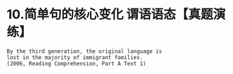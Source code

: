 # 10.简单句的核心变化 谓语语态【真题演练】

```
By the third generation, the original language is
lost in the majority of immigrant families.
(2006, Reading Comprehension, Part A Text 1)
```